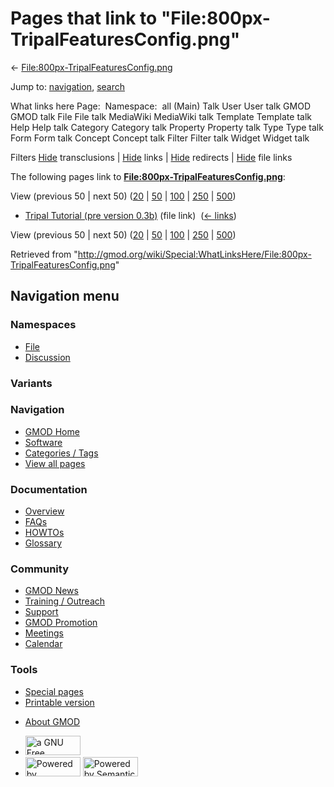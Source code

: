 <div id="mw-page-base" class="noprint">

</div>

<div id="mw-head-base" class="noprint">

</div>

<div id="content" class="mw-body" role="main">

<span id="top"></span>

<div id="mw-js-message" style="display:none;">

</div>



# <span dir="auto">Pages that link to "File:800px-TripalFeaturesConfig.png"</span>

<div id="bodyContent">

<div id="contentSub">

←
[File:800px-TripalFeaturesConfig.png](/wiki/File:800px-TripalFeaturesConfig.png "File:800px-TripalFeaturesConfig.png")

</div>

<div id="jump-to-nav" class="mw-jump">

Jump to: [navigation](#mw-navigation), [search](#p-search)

</div>

<div id="mw-content-text">

What links here Page:  Namespace:  all (Main) Talk User User talk GMOD
GMOD talk File File talk MediaWiki MediaWiki talk Template Template talk
Help Help talk Category Category talk Property Property talk Type Type
talk Form Form talk Concept Concept talk Filter Filter talk Widget
Widget talk

Filters
[Hide](/mediawiki/index.php?title=Special:WhatLinksHere/File:800px-TripalFeaturesConfig.png&hidetrans=1 "Special:WhatLinksHere/File:800px-TripalFeaturesConfig.png")
transclusions \|
[Hide](/mediawiki/index.php?title=Special:WhatLinksHere/File:800px-TripalFeaturesConfig.png&hidelinks=1 "Special:WhatLinksHere/File:800px-TripalFeaturesConfig.png")
links \|
[Hide](/mediawiki/index.php?title=Special:WhatLinksHere/File:800px-TripalFeaturesConfig.png&hideredirs=1 "Special:WhatLinksHere/File:800px-TripalFeaturesConfig.png")
redirects \|
[Hide](/mediawiki/index.php?title=Special:WhatLinksHere/File:800px-TripalFeaturesConfig.png&hideimages=1 "Special:WhatLinksHere/File:800px-TripalFeaturesConfig.png")
file links

The following pages link to
**[File:800px-TripalFeaturesConfig.png](/wiki/File:800px-TripalFeaturesConfig.png "File:800px-TripalFeaturesConfig.png")**:

View (previous 50 \| next 50)
([20](/mediawiki/index.php?title=Special:WhatLinksHere/File:800px-TripalFeaturesConfig.png&limit=20 "Special:WhatLinksHere/File:800px-TripalFeaturesConfig.png")
\|
[50](/mediawiki/index.php?title=Special:WhatLinksHere/File:800px-TripalFeaturesConfig.png&limit=50 "Special:WhatLinksHere/File:800px-TripalFeaturesConfig.png")
\|
[100](/mediawiki/index.php?title=Special:WhatLinksHere/File:800px-TripalFeaturesConfig.png&limit=100 "Special:WhatLinksHere/File:800px-TripalFeaturesConfig.png")
\|
[250](/mediawiki/index.php?title=Special:WhatLinksHere/File:800px-TripalFeaturesConfig.png&limit=250 "Special:WhatLinksHere/File:800px-TripalFeaturesConfig.png")
\|
[500](/mediawiki/index.php?title=Special:WhatLinksHere/File:800px-TripalFeaturesConfig.png&limit=500 "Special:WhatLinksHere/File:800px-TripalFeaturesConfig.png"))

- [Tripal Tutorial (pre version
  0.3b)](/wiki/Tripal_Tutorial_(pre_version_0.3b) "Tripal Tutorial (pre version 0.3b)")
  (file link) ‎ <span class="mw-whatlinkshere-tools">([←
  links](/mediawiki/index.php?title=Special:WhatLinksHere&target=Tripal+Tutorial+%28pre+version+0.3b%29 "Special:WhatLinksHere"))</span>

View (previous 50 \| next 50)
([20](/mediawiki/index.php?title=Special:WhatLinksHere/File:800px-TripalFeaturesConfig.png&limit=20 "Special:WhatLinksHere/File:800px-TripalFeaturesConfig.png")
\|
[50](/mediawiki/index.php?title=Special:WhatLinksHere/File:800px-TripalFeaturesConfig.png&limit=50 "Special:WhatLinksHere/File:800px-TripalFeaturesConfig.png")
\|
[100](/mediawiki/index.php?title=Special:WhatLinksHere/File:800px-TripalFeaturesConfig.png&limit=100 "Special:WhatLinksHere/File:800px-TripalFeaturesConfig.png")
\|
[250](/mediawiki/index.php?title=Special:WhatLinksHere/File:800px-TripalFeaturesConfig.png&limit=250 "Special:WhatLinksHere/File:800px-TripalFeaturesConfig.png")
\|
[500](/mediawiki/index.php?title=Special:WhatLinksHere/File:800px-TripalFeaturesConfig.png&limit=500 "Special:WhatLinksHere/File:800px-TripalFeaturesConfig.png"))

</div>

<div class="printfooter">

Retrieved from
"<http://gmod.org/wiki/Special:WhatLinksHere/File:800px-TripalFeaturesConfig.png>"

</div>

<div id="catlinks" class="catlinks catlinks-allhidden">

</div>

<div class="visualClear">

</div>

</div>

</div>

<div id="mw-navigation">

## Navigation menu

<div id="mw-head">



<div id="left-navigation">

<div id="p-namespaces" class="vectorTabs" role="navigation"
aria-labelledby="p-namespaces-label">

### Namespaces

- <span id="ca-nstab-image"><a href="/wiki/File:800px-TripalFeaturesConfig.png" accesskey="c"
  title="View the file page [c]">File</a></span>
- <span id="ca-talk"><a
  href="/mediawiki/index.php?title=File_talk:800px-TripalFeaturesConfig.png&amp;action=edit&amp;redlink=1"
  accesskey="t"
  title="Discussion about the content page [t]">Discussion</a></span>

</div>

<div id="p-variants" class="vectorMenu emptyPortlet" role="navigation"
aria-labelledby="p-variants-label">

### 

### Variants[](#)

<div class="menu">

</div>

</div>

</div>

<div id="right-navigation">





</div>



</div>

</div>

</div>

<div id="mw-panel">

<div id="p-logo" role="banner">

<a href="/wiki/Main_Page"
style="background-image: url(http://gmod.org/images/GMOD-cogs.png);"
title="Visit the main page"></a>

</div>

<div id="p-Navigation" class="portal" role="navigation"
aria-labelledby="p-Navigation-label">

### Navigation

<div class="body">

- <span id="n-GMOD-Home">[GMOD Home](/wiki/Main_Page)</span>
- <span id="n-Software">[Software](/wiki/GMOD_Components)</span>
- <span id="n-Categories-.2F-Tags">[Categories /
  Tags](/wiki/Categories)</span>
- <span id="n-View-all-pages">[View all
  pages](/wiki/Special:AllPages)</span>

</div>

</div>

<div id="p-Documentation" class="portal" role="navigation"
aria-labelledby="p-Documentation-label">

### Documentation

<div class="body">

- <span id="n-Overview">[Overview](/wiki/Overview)</span>
- <span id="n-FAQs">[FAQs](/wiki/Category:FAQ)</span>
- <span id="n-HOWTOs">[HOWTOs](/wiki/Category:HOWTO)</span>
- <span id="n-Glossary">[Glossary](/wiki/Glossary)</span>

</div>

</div>

<div id="p-Community" class="portal" role="navigation"
aria-labelledby="p-Community-label">

### Community

<div class="body">

- <span id="n-GMOD-News">[GMOD News](/wiki/GMOD_News)</span>
- <span id="n-Training-.2F-Outreach">[Training /
  Outreach](/wiki/Training_and_Outreach)</span>
- <span id="n-Support">[Support](/wiki/Support)</span>
- <span id="n-GMOD-Promotion">[GMOD
  Promotion](/wiki/GMOD_Promotion)</span>
- <span id="n-Meetings">[Meetings](/wiki/Meetings)</span>
- <span id="n-Calendar">[Calendar](/wiki/Calendar)</span>

</div>

</div>

<div id="p-tb" class="portal" role="navigation"
aria-labelledby="p-tb-label">

### Tools

<div class="body">

- <span id="t-specialpages"><a href="/wiki/Special:SpecialPages" accesskey="q"
  title="A list of all special pages [q]">Special pages</a></span>
- <span id="t-print"><a
  href="/mediawiki/index.php?title=Special:WhatLinksHere/File:800px-TripalFeaturesConfig.png&amp;printable=yes"
  rel="alternate" accesskey="p"
  title="Printable version of this page [p]">Printable version</a></span>

</div>

</div>

</div>

</div>

<div id="footer" role="contentinfo">

- <span id="footer-places-about">[About
  GMOD](/wiki/GMOD:About "GMOD:About")</span>

<!-- -->

- <span id="footer-copyrightico">[<img src="http://www.gnu.org/graphics/gfdl-logo-small.png" width="88"
  height="31" alt="a GNU Free Documentation License" />](http://www.gnu.org/licenses/fdl-1.3.html)</span>
- <span id="footer-poweredbyico">[<img src="/mediawiki/skins/common/images/poweredby_mediawiki_88x31.png"
  width="88" height="31" alt="Powered by MediaWiki" />](//www.mediawiki.org/)
  [<img
  src="/mediawiki/extensions/SemanticMediaWiki/includes/../resources/images/smw_button.png"
  width="88" height="31" alt="Powered by Semantic MediaWiki" />](https://www.semantic-mediawiki.org/wiki/Semantic_MediaWiki)</span>

<div style="clear:both">

</div>

</div>
